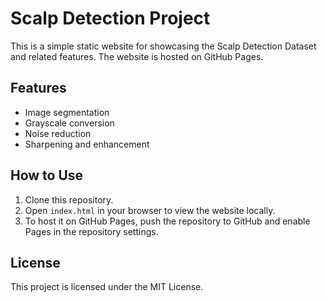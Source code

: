 # Scalp Detection Project

This is a simple static website for showcasing the Scalp Detection Dataset and related features. The website is hosted on GitHub Pages.

## Features
- Image segmentation
- Grayscale conversion
- Noise reduction
- Sharpening and enhancement

## How to Use
1. Clone this repository.
2. Open `index.html` in your browser to view the website locally.
3. To host it on GitHub Pages, push the repository to GitHub and enable Pages in the repository settings.

## License
This project is licensed under the MIT License.